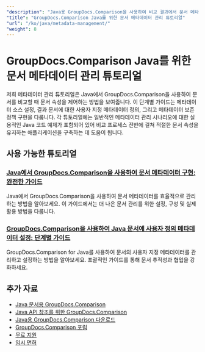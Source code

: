 ```yaml
---
"description": "Java용 GroupDocs.Comparison을 사용하여 비교 결과에서 문서 메타데이터, 속성 및 메타데이터 구성을 사용하는 방법을 알아보세요."
"title": "GroupDocs.Comparison Java를 위한 문서 메타데이터 관리 튜토리얼"
"url": "/ko/java/metadata-management/"
"weight": 8
---
```


# GroupDocs.Comparison Java를 위한 문서 메타데이터 관리 튜토리얼

저희 메타데이터 관리 튜토리얼은 Java에서 GroupDocs.Comparison을 사용하여 문서를 비교할 때 문서 속성을 제어하는 방법을 보여줍니다. 이 단계별 가이드는 메타데이터 소스 설정, 결과 문서에 대한 사용자 지정 메타데이터 정의, 그리고 메타데이터 보존 정책 구현을 다룹니다. 각 튜토리얼에는 일반적인 메타데이터 관리 시나리오에 대한 실용적인 Java 코드 예제가 포함되어 있어 비교 프로세스 전반에 걸쳐 적절한 문서 속성을 유지하는 애플리케이션을 구축하는 데 도움이 됩니다.

## 사용 가능한 튜토리얼

### [Java에서 GroupDocs.Comparison을 사용하여 문서 메타데이터 구현: 완전한 가이드](./implement-metadata-groupdocs-comparison-java-guide/)
Java에서 GroupDocs.Comparison을 사용하여 문서 메타데이터를 효율적으로 관리하는 방법을 알아보세요. 이 가이드에서는 더 나은 문서 관리를 위한 설정, 구성 및 실제 활용 방법을 다룹니다.

### [GroupDocs.Comparison을 사용하여 Java 문서에 사용자 정의 메타데이터 설정: 단계별 가이드](./groupdocs-comparison-java-custom-metadata-guide/)
GroupDocs.Comparison for Java를 사용하여 문서의 사용자 지정 메타데이터를 관리하고 설정하는 방법을 알아보세요. 포괄적인 가이드를 통해 문서 추적성과 협업을 강화하세요.

## 추가 자료

- [Java 문서용 GroupDocs.Comparison](https://docs.groupdocs.com/comparison/java/)
- [Java API 참조를 위한 GroupDocs.Comparison](https://reference.groupdocs.com/comparison/java/)
- [Java용 GroupDocs.Comparison 다운로드](https://releases.groupdocs.com/comparison/java/)
- [GroupDocs.Comparison 포럼](https://forum.groupdocs.com/c/comparison)
- [무료 지원](https://forum.groupdocs.com/)
- [임시 면허](https://purchase.groupdocs.com/temporary-license/)